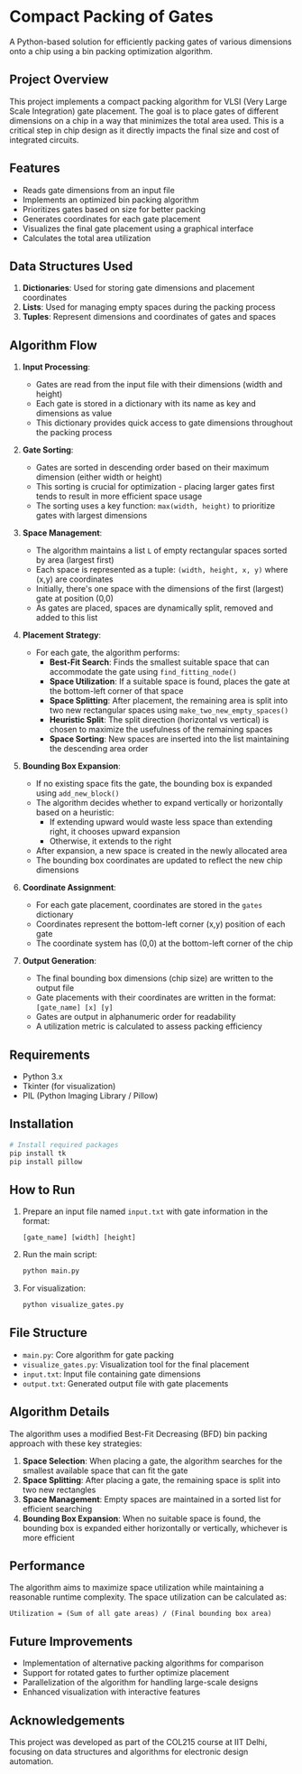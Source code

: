# Compact Packing of Gates

A Python-based solution for efficiently packing gates of various dimensions onto a chip using a bin packing optimization algorithm.

## Project Overview

This project implements a compact packing algorithm for VLSI (Very Large Scale Integration) gate placement. The goal is to place gates of different dimensions on a chip in a way that minimizes the total area used. This is a critical step in chip design as it directly impacts the final size and cost of integrated circuits.

## Features

- Reads gate dimensions from an input file
- Implements an optimized bin packing algorithm
- Prioritizes gates based on size for better packing
- Generates coordinates for each gate placement
- Visualizes the final gate placement using a graphical interface
- Calculates the total area utilization

## Data Structures Used

1. **Dictionaries**: Used for storing gate dimensions and placement coordinates
2. **Lists**: Used for managing empty spaces during the packing process
3. **Tuples**: Represent dimensions and coordinates of gates and spaces

## Algorithm Flow

1. **Input Processing**:
   - Gates are read from the input file with their dimensions (width and height)
   - Each gate is stored in a dictionary with its name as key and dimensions as value
   - This dictionary provides quick access to gate dimensions throughout the packing process

2. **Gate Sorting**:
   - Gates are sorted in descending order based on their maximum dimension (either width or height)
   - This sorting is crucial for optimization - placing larger gates first tends to result in more efficient space usage
   - The sorting uses a key function: `max(width, height)` to prioritize gates with largest dimensions

3. **Space Management**: 
   - The algorithm maintains a list `L` of empty rectangular spaces sorted by area (largest first)
   - Each space is represented as a tuple: `(width, height, x, y)` where (x,y) are coordinates
   - Initially, there's one space with the dimensions of the first (largest) gate at position (0,0)
   - As gates are placed, spaces are dynamically split, removed and added to this list

4. **Placement Strategy**:
   - For each gate, the algorithm performs:
     - **Best-Fit Search**: Finds the smallest suitable space that can accommodate the gate using `find_fitting_node()`
     - **Space Utilization**: If a suitable space is found, places the gate at the bottom-left corner of that space
     - **Space Splitting**: After placement, the remaining area is split into two new rectangular spaces using `make_two_new_empty_spaces()`
     - **Heuristic Split**: The split direction (horizontal vs vertical) is chosen to maximize the usefulness of the remaining spaces
     - **Space Sorting**: New spaces are inserted into the list maintaining the descending area order

5. **Bounding Box Expansion**:
   - If no existing space fits the gate, the bounding box is expanded using `add_new_block()`
   - The algorithm decides whether to expand vertically or horizontally based on a heuristic:
     - If extending upward would waste less space than extending right, it chooses upward expansion
     - Otherwise, it extends to the right
   - After expansion, a new space is created in the newly allocated area
   - The bounding box coordinates are updated to reflect the new chip dimensions

6. **Coordinate Assignment**:
   - For each gate placement, coordinates are stored in the `gates` dictionary
   - Coordinates represent the bottom-left corner (x,y) position of each gate
   - The coordinate system has (0,0) at the bottom-left corner of the chip

7. **Output Generation**: 
   - The final bounding box dimensions (chip size) are written to the output file
   - Gate placements with their coordinates are written in the format: `[gate_name] [x] [y]`
   - Gates are output in alphanumeric order for readability
   - A utilization metric is calculated to assess packing efficiency

## Requirements

- Python 3.x
- Tkinter (for visualization)
- PIL (Python Imaging Library / Pillow)

## Installation

```bash
# Install required packages
pip install tk
pip install pillow
```

## How to Run

1. Prepare an input file named `input.txt` with gate information in the format:
   ```
   [gate_name] [width] [height]
   ```

2. Run the main script:
   ```bash
   python main.py
   ```

3. For visualization:
   ```bash
   python visualize_gates.py
   ```

## File Structure

- `main.py`: Core algorithm for gate packing
- `visualize_gates.py`: Visualization tool for the final placement
- `input.txt`: Input file containing gate dimensions
- `output.txt`: Generated output file with gate placements

## Algorithm Details

The algorithm uses a modified Best-Fit Decreasing (BFD) bin packing approach with these key strategies:

1. **Space Selection**: When placing a gate, the algorithm searches for the smallest available space that can fit the gate
2. **Space Splitting**: After placing a gate, the remaining space is split into two new rectangles
3. **Space Management**: Empty spaces are maintained in a sorted list for efficient searching
4. **Bounding Box Expansion**: When no suitable space is found, the bounding box is expanded either horizontally or vertically, whichever is more efficient

## Performance

The algorithm aims to maximize space utilization while maintaining a reasonable runtime complexity. The space utilization can be calculated as:
```
Utilization = (Sum of all gate areas) / (Final bounding box area)
```

## Future Improvements

- Implementation of alternative packing algorithms for comparison
- Support for rotated gates to further optimize placement
- Parallelization of the algorithm for handling large-scale designs
- Enhanced visualization with interactive features

## Acknowledgements

This project was developed as part of the COL215 course at IIT Delhi, focusing on data structures and algorithms for electronic design automation.
